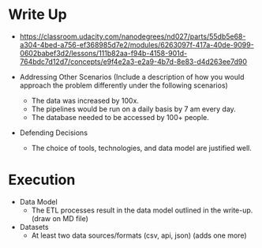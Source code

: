 # Write Up

* https://classroom.udacity.com/nanodegrees/nd027/parts/55db5e68-a304-4bed-a756-ef368985d7e2/modules/6263097f-417a-40de-9099-0602babef3d2/lessons/111b82aa-f94b-4158-901d-764bdc7d12d7/concepts/e9f4e2a3-e2a9-4b7d-8e83-d4d263ee7d90

- Addressing Other Scenarios (Include a description of how you would approach the problem differently under the following scenarios)
    - The data was increased by 100x.
    - The pipelines would be run on a daily basis by 7 am every day.
    - The database needed to be accessed by 100+ people.

- Defending Decisions
    - The choice of tools, technologies, and data model are justified well.

# Execution

- Data Model
    - The ETL processes result in the data model outlined in the write-up. (draw on MD file)
- Datasets
    - At least two data sources/formats (csv, api, json) (adds one more)
